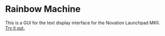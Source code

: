 ﻿# Rainbow Machine
This is a GUI for the text display interface for the Novation Launchpad MKII.
[Try it out.](https://stellartux.github.io/rainbow-machine/)
